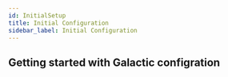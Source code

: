 ```yaml
---
id: InitialSetup
title: Initial Configuration
sidebar_label: Initial Configuration
---
```


## Getting started with Galactic configration